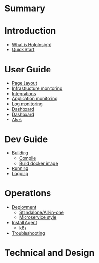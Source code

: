 # Summary


# Introduction
- [What is HoloInsight](introduction/what-is-holoinsight.md)
- [Quick Start]()


# User Guide
- [Page Layout]()
- [Infrastructure monitoring]()
- [Integrations]()
- [Application monitoring]()
- [Log monitoring]()
- [Dashboard]()
- [Dashboard]()
- [Alert]()

# Dev Guide
- [Building]()
  - [Compile]()
  - [Build docker image]()
- [Running]()
- [Logging]()


# Operations
- [Deployment]()
  - [Standalone/All-in-one]()
  - [Microservice style]()
- [Install Agent]()
  - [k8s]()
- [Troubleshooting]()


# Technical and Design

